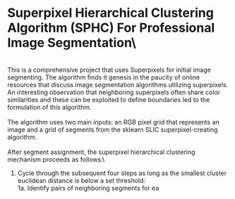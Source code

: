 # Superpixel Hierarchical Clustering Algorithm (SPHC) For Professional Image Segmentation\
\
This is a comprehensive project that uses Superpixels for initial image segmenting. The algorithm finds it genesis in the paucity of online resources that discuss image segmentation algorithms utilizing superpixels. An interesting observation that neighboring superpixels often share color similarities and these can be exploited to define boundaries led to the formulation of this algorithm.\
\
The algorithm uses two main inputs: an RGB pixel grid that represents an image and a grid of segments from the sklearn SLIC superpixel-creating algorithm.\
\
After segment assignment, the superpixel hierarchical clustering mechanism proceeds as follows:\
1. Cycle through the subsequent four steps as long as the smallest cluster euclidean distance is below a set threshold:\
    1a. Identify pairs of neighboring segments for ea